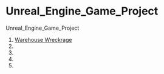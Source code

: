 # Unreal_Engine_Game_Project
Unreal_Engine_Game_Project
1. [Warehouse Wreckrage](https://github.com/pingchihwang512/Unreal_Engine_Game_Project/tree/main/01_WarehouseWreckage)
2.
3.
4.
5.
